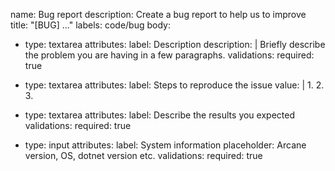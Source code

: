 name: Bug report
description: Create a bug report to help us to improve
title: "[BUG] ..."
labels: code/bug
body:
- type: textarea
  attributes:
  label: Description
  description: |
  Briefly describe the problem you are having in a few paragraphs.
  validations:
  required: true

- type: textarea
  attributes:
  label: Steps to reproduce the issue
  value: |
  1.
  2.
  3.

- type: textarea
  attributes:
  label: Describe the results you expected
  validations:
  required: true

- type: input
  attributes:
  label: System information
  placeholder: Arcane version, OS, dotnet version etc.
  validations:
  required: true
